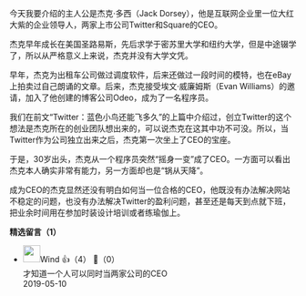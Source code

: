 今天我要介绍的主人公是杰克·多西（Jack Dorsey），他是互联网企业里一位大红大紫的企业领导人，两家上市公司Twitter和Square的CEO。

杰克早年成长在美国圣路易斯，先后求学于密苏里大学和纽约大学，但是中途辍学了，所以从严格意义上来说，杰克并没有大学文凭。

早年，杰克为出租车公司做过调度软件，后来还做过一段时间的模特，也在eBay上拍卖过自己朗诵的文章。后来，杰克接受埃文·威廉姆斯（Evan Williams）的邀请，加入了他创建的博客公司Odeo，成为了一名程序员。

我们在前文“Twitter：蓝色小鸟还能飞多久”的上篇中介绍过，创立Twitter的这个想法是杰克所在的创业团队想出来的，可以说杰克在这其中功不可没。所以，当Twitter作为公司独立出来之后，杰克第一次坐上了CEO的宝座。

于是，30岁出头，杰克从一个程序员突然“摇身一变”成了CEO。一方面可以看出杰克本人确实非常有能力，另一方面却也是“锅从天降”。

成为CEO的杰克显然还没有明白如何当一位合格的CEO，他既没有办法解决网站不稳定的问题，也没有办法解决Twitter的盈利问题，甚至还是每天到点就下班，把业余时间用在参加时装设计培训或者练瑜伽上。
<div><strong>精选留言（1）</strong></div><ul>
<li><img src="https://static001.geekbang.org/account/avatar/00/10/f4/1d/791d0f5e.jpg" width="30px"><span>Wind</span> 👍（4） 💬（0）<div>才知道一个人可以同时当两家公司的CEO</div>2019-05-10</li><br/>
</ul>